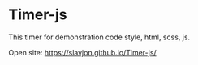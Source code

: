 # Timer-js
This timer for demonstration code style, html, scss, js.

Open site: https://slavjon.github.io/Timer-js/

